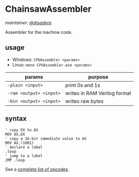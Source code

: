 # ChainsawAssembler

*maintainer: [@disaderp](https://github.com/disaderp)*

Assembler for the machine code.

## usage

- Windows: `CPUAssembler <params>`
- Linux: `mono CPUAssembler.exe <params>`

| params                  | purpose                      |
|-------------------------|------------------------------|
| `-plain <input>`        | print 0s and 1s              |
| `-ram <output> <input>` | writes in RAM Verilog format |
| `-bin <output> <input>` | writes raw bytes             |

## syntax

```
' copy DX to AX
MOV AX,DX
' copy a 16-bit immediate value to AX
MOV AX,(1001)
' declare a label
.loop
' jump to a label
JMP .loop
```

See a [complete list of opcodes](https://github.com/disaderp/automatic-chainsaw/blob/master/SCHEMATIC/op.txt).
